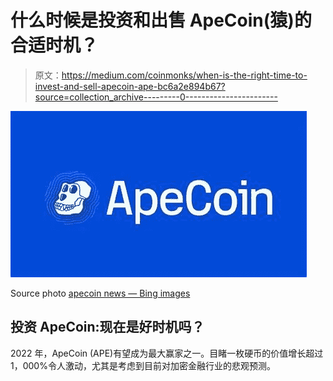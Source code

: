 # 什么时候是投资和出售 ApeCoin(猿)的合适时机？

> 原文：<https://medium.com/coinmonks/when-is-the-right-time-to-invest-and-sell-apecoin-ape-bc6a2e894b67?source=collection_archive---------0----------------------->

![](img/902c97df1ef9fc0c8ae7474c105c0479.png)

Source photo [apecoin news — Bing images](https://www.bing.com/images/search?view=detailV2&ccid=RF6fdJyw&id=59D46AC56B93E8AC68E89999E4E4391BDCAA768A&thid=OIP.RF6fdJywocvaFVhUs---tgHaEK&mediaurl=https%3a%2f%2fcoinjournal.net%2fwp-content%2fuploads%2f2022%2f03%2f1647599157550-a9a6e0eb-7c3f-471c-af52-5d8192e4eb0a.jpg&cdnurl=https%3a%2f%2fth.bing.com%2fth%2fid%2fR.445e9f749cb0a1cbda155854b3efbeb6%3frik%3dinaq3Bs55OSZmQ%26pid%3dImgRaw%26r%3d0&exph=1138&expw=2026&q=apecoin+news&simid=608036759451865956&FORM=IRPRST&ck=61E3AAB9565EE5070DD77DD0FD5358AB&selectedIndex=7&ajaxhist=0&ajaxserp=0)

## 投资 ApeCoin:现在是好时机吗？

2022 年，ApeCoin (APE)有望成为最大赢家之一。目睹一枚硬币的价值增长超过 1，000%令人激动，尤其是考虑到目前对加密金融行业的悲观预测。